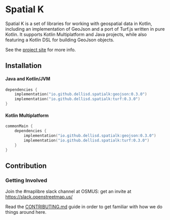 # Spatial K

Spatial K is a set of libraries for working with geospatial data in Kotlin,
including an implementation of GeoJson and a port of Turf.js written in pure
Kotlin. It supports Kotlin Multiplatform and Java projects, while also featuring
a Kotlin DSL for building GeoJson objects.

See the [project site](https://maplibre.github.io/spatial-k) for more info.

## Installation

#### Java and Kotlin/JVM

```kotlin
dependencies {
    implementation("io.github.dellisd.spatialk:geojson:0.3.0")
    implementation("io.github.dellisd.spatialk:turf:0.3.0")
}
```

#### Kotlin Multiplatform

```kotlin
commonMain {
    dependencies {
        implementation("io.github.dellisd.spatialk:geojson:0.3.0")
        implementation("io.github.dellisd.spatialk:turf:0.3.0")
    }
}
```

## Contribution

### Getting Involved

Join the #maplibre slack channel at OSMUS: get an invite at
https://slack.openstreetmap.us/

Read the [CONTRIBUTING.md](CONTRIBUTING.md) guide in order to get familiar with
how we do things around here.
